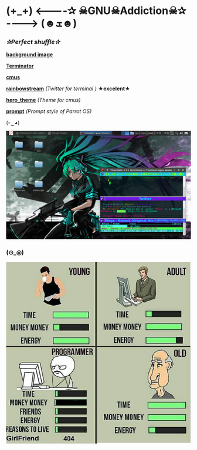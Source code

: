 # (+_+) <----✰ ☠GNU☠Addiction☠✰ ----> (☻ܫ☻)
 
### *✰Perfect shuffle✰*

[**background image**](https://razgriz12991.deviantart.com/art/Vocaloid-Wallpaper-279294938) 

[**Terminator**](https://launchpad.net/terminator)

[**cmus**](https://github.com/TitanHero/cmus)

[**rainbowstream**](https://github.com/orakaro/rainbowstream) *(Twitter for terminal )*   **★excelent★** 

[**hero_theme**](https://github.com/TitanHero/hero_theme) *(Theme for cmus)*

[**prompt**](data/prompt_config) *(Prompt style of Parrot OS)*


(-‿◕)



![screenshotdesk](desktop_screenshots/addiction.png)






### (⊙_◎) 




![imagefunny](images/pro.jpg)
